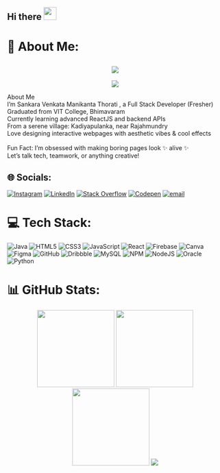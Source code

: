 ## Hi there <img src="https://user-images.githubusercontent.com/39955420/147578264-bae0526c-028a-49d2-8af8-d08bb4edbd2a.gif" height="30" width="30">


# 💫 About Me:
<h2 align="center"><img src="https://user-images.githubusercontent.com/39955420/147578199-56632b69-b3e8-4d9f-97e2-f046a1c2cba0.gif"></h2>
<p align="center">
  <img src="https://readme-typing-svg.herokuapp.com?font=Fira+Code&size=22&pause=1000&center=true&width=450&lines=Building+cool+web+experiences...;Fresher+Ready+to+work!;Learning+day+by+day+%F0%9F%93%96;Team+Player+%E2%9C%94+Problem+Solver+%E2%9C%94" />
</p>

 About Me<br> I’m Sankara Venkata Manikanta Thorati , a Full Stack Developer (Fresher)<br> Graduated from VIT College, Bhimavaram<br> Currently learning advanced ReactJS and backend APIs<br> From a serene village: Kadiyapulanka, near Rajahmundry<br> Love designing interactive webpages with aesthetic vibes & cool effects<br><br> Fun Fact: I’m obsessed with making boring pages look ✨ alive ✨<br> Let’s talk tech, teamwork, or anything creative!


## 🌐 Socials:
[![Instagram](https://img.shields.io/badge/Instagram-%23E4405F.svg?logo=Instagram&logoColor=white)](https://instagram.com/manikanta_kumar_h) [![LinkedIn](https://img.shields.io/badge/LinkedIn-%230077B5.svg?logo=linkedin&logoColor=white)](https://linkedin.com/in/venkata-manikanta-thorati) [![Stack Overflow](https://img.shields.io/badge/-Stackoverflow-FE7A16?logo=stack-overflow&logoColor=white)](https://stackoverflow.com/users/30956432) [![Codepen](https://img.shields.io/badge/Codepen-000000?logo=codepen&logoColor=white)](https://codepen.io/Sai-Manikanta-the-bold) [![email](https://img.shields.io/badge/Email-D14836?logo=gmail&logoColor=white)](mailto:shankar32351@gmail.com) 

# 💻 Tech Stack:
![Java](https://img.shields.io/badge/java-%23ED8B00.svg?style=for-the-badge&logo=openjdk&logoColor=white) ![HTML5](https://img.shields.io/badge/html5-%23E34F26.svg?style=for-the-badge&logo=html5&logoColor=white) ![CSS3](https://img.shields.io/badge/css3-%231572B6.svg?style=for-the-badge&logo=css3&logoColor=white) ![JavaScript](https://img.shields.io/badge/javascript-%23323330.svg?style=for-the-badge&logo=javascript&logoColor=%23F7DF1E) ![React](https://img.shields.io/badge/react-%2320232a.svg?style=for-the-badge&logo=react&logoColor=%2361DAFB) ![Firebase](https://img.shields.io/badge/firebase-a08021?style=for-the-badge&logo=firebase&logoColor=ffcd34) ![Canva](https://img.shields.io/badge/Canva-%2300C4CC.svg?style=for-the-badge&logo=Canva&logoColor=white) ![Figma](https://img.shields.io/badge/figma-%23F24E1E.svg?style=for-the-badge&logo=figma&logoColor=white) ![GitHub](https://img.shields.io/badge/github-%23121011.svg?style=for-the-badge&logo=github&logoColor=white) ![Dribbble](https://img.shields.io/badge/Dribbble-EA4C89?style=for-the-badge&logo=dribbble&logoColor=white) ![MySQL](https://img.shields.io/badge/mysql-4479A1.svg?style=for-the-badge&logo=mysql&logoColor=white) ![NPM](https://img.shields.io/badge/NPM-%23CB3837.svg?style=for-the-badge&logo=npm&logoColor=white) ![NodeJS](https://img.shields.io/badge/node.js-6DA55F?style=for-the-badge&logo=node.js&logoColor=white) ![Oracle](https://img.shields.io/badge/Oracle-F80000?style=for-the-badge&logo=oracle&logoColor=white) ![Python](https://img.shields.io/badge/python-3670A0?style=for-the-badge&logo=python&logoColor=ffdd54)
# 📊 GitHub Stats:

<p align="center">
  <img src="https://github-readme-stats.vercel.app/api?username=Shankar98183235&theme=dark&hide_border=false&include_all_commits=false&count_private=false" height="180px"/>
  <img src="https://nirzak-streak-stats.vercel.app/?user=Shankar98183235&theme=dark&hide_border=false" height="180px"/>
  <img src="https://github-readme-stats.vercel.app/api/top-langs/?username=Shankar98183235&theme=dark&hide_border=false&layout=compact" height="180px" />
    <img src="https://github-contributor-stats.vercel.app/api?username=Shankar98183235&limit=5&theme=dark&combine_all_yearly_contributions=true" />


